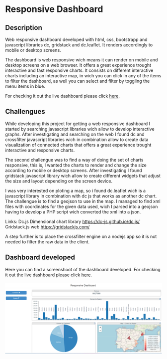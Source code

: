 # Responsive Dashboard

## Description
Web responsive dashboard developed with html, css, bootstrapp and javascript libraries dc, gridstack and dc.leaflet. It renders accordingly to mobile or desktop screens. 

The dashboard is web responsive wich means it can render on mobile and desktop screens on a web browser. It offers a great experience trought interactive and fast responsive charts. It consists on different interactive charts including an interactive map, in wich you can click in any of the items to filter the dashboard, as well you can select and filter by toggling the menu items in blue.

For checking it out the live dashboard please click <a target='_blank' target='_blank' href='https://adrianrodriguez-io.github.io/responsive-dashboard/'>here</a>.

## Challengues

While developing this project for getting a web responsive dashboard I started by searching javascript libraries wich allow to develop interactive graphs. After investigating and searching on the web
I found dc and crossfilter javascript libraries wich in combination allow to create data visualization of connected charts that offers a great experience trought interactive and responsive charts.

The second challengue was to find a way of doing the set of charts responsive, this is, I wanted the charts to render and change the size according to mobile or desktop screens. After investigating 
I found gridstack javascript library wich allow to create different widgets that adjust the size and layout depending on the screen device. 

I was very interested on ploting a map, so i found dc.leaflet wich is a javascript library in combination with dc js that works as another dc chart. The challengue is
to find a geojson to use in the map. I managed to find xml files with coordinates for the given data used, wich I parsed into a geojson having to develop a PHP script wich converted the xml into a json.

Links:
Dc.js Dimensional chart library <a href='https://dc-js.github.io/dc.js/'>https://dc-js.github.io/dc.js/</a>
<br>
Gridstack.js web <a href='https://gridstackjs.com/'>https://gridstackjs.com/</a>

A step further is to place the crossfilter engine on a nodejs app so it is not needed to filter the raw data in the client. 

## Dashboard developed

Here you can find a screenshoot of the dashboard developed. For checking it out the live dashboard please click <a target='_blank' href='https://adrianrodriguez-io.github.io/responsive-dashboard/'>here</a>.

<img src='https://github.com/adrianrodriguez-io/responsive-dashboard/blob/main/images/dashboard%20screenshoot.png'></img>
